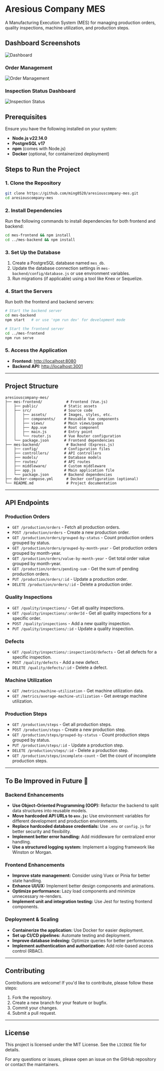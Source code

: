 # Aresious Company MES

A Manufacturing Execution System (MES) for managing production orders, quality inspections, machine utilization, and production steps.

## Dashboard Screenshots
![Dashboard](./Dashboard.png)

### Order Management
![Order Management](./OrderManagement.png)

### Inspection Status Dashboard
![Inspection Status](./InspectionStatus.png)

## Prerequisites

Ensure you have the following installed on your system:
- **Node.js v22.14.0**
- **PostgreSQL v17**
- **npm** (comes with Node.js)
- **Docker** (optional, for containerized deployment)


## Steps to Run the Project

### 1. Clone the Repository

```bash
git clone https://github.com/ming0520/aresiouscompany-mes.git
cd aresiouscompany-mes
```

### 2. Install Dependencies

Run the following commands to install dependencies for both frontend and backend:

```bash
cd mes-frontend && npm install
cd ../mes-backend && npm install
```

### 3. Set Up the Database

1. Create a PostgreSQL database named `mes_db`.
2. Update the database connection settings in `mes-backend/config/database.js` or use environment variables.
3. Run migrations (if applicable) using a tool like Knex or Sequelize.

### 4. Start the Servers

Run both the frontend and backend servers:

```bash
# Start the backend server
cd mes-backend
npm start   # or use 'npm run dev' for development mode

# Start the frontend server
cd ../mes-frontend
npm run serve
```

### 5. Access the Application

- **Frontend:** [http://localhost:8080](http://localhost:8080)
- **Backend API:** [http://localhost:3001](http://localhost:3001)

---

## Project Structure

```
aresiouscompany-mes/
├── mes-frontend/           # Frontend (Vue.js)
│   ├── public/            # Static assets
│   ├── src/               # Source code
│   │   ├── assets/        # Images, styles, etc.
│   │   ├── components/    # Reusable Vue components
│   │   ├── views/         # Main views/pages
│   │   ├── App.vue        # Root component
│   │   ├── main.js        # Entry point
│   │   └── router.js      # Vue Router configuration
│   └── package.json       # Frontend dependencies
├── mes-backend/            # Backend (Express.js)
│   ├── config/            # Configuration files
│   ├── controllers/       # API controllers
│   ├── models/            # Database models
│   ├── routes/            # API routes
│   ├── middleware/        # Custom middleware
│   ├── app.js             # Main application file
│   └── package.json       # Backend dependencies
├── docker-compose.yml      # Docker configuration (optional)
└── README.md               # Project documentation
```

---

## API Endpoints

### Production Orders

- `GET /production/orders` - Fetch all production orders.
- `POST /production/orders` - Create a new production order.
- `GET /production/orders/grouped-by-status` - Count production orders grouped by status.
- `GET /production/orders/grouped-by-month-year` - Get production orders grouped by month-year.
- `GET /production/orders/value-by-month-year` - Get total order value grouped by month-year.
- `GET /production/orders/pending-sum` - Get the sum of pending production orders.
- `PUT /production/orders/:id` - Update a production order.
- `DELETE /production/orders/:id` - Delete a production order.

### Quality Inspections

- `GET /quality/inspections/` - Get all quality inspections.
- `GET /quality/inspections/:orderId` - Get all quality inspections for a specific order.
- `POST /quality/inspections` - Add a new quality inspection.
- `PUT /quality/inspections/:id` - Update a quality inspection.

### Defects

- `GET /quality/inspections/:inspectionId/defects` - Get all defects for a specific inspection.
- `POST /quality/defects` - Add a new defect.
- `DELETE /quality/defects/:id` - Delete a defect.

### Machine Utilization

- `GET /metrics/machine-utilization` - Get machine utilization data.
- `GET /metrics/average-machine-utilization` - Get average machine utilization.

### Production Steps

- `GET /production/steps` - Get all production steps.
- `POST /production/steps` - Create a new production step.
- `GET /production/steps/grouped-by-status` - Count production steps grouped by status.
- `PUT /production/steps/:id` - Update a production step.
- `DELETE /production/steps/:id` - Delete a production step.
- `GET /production/steps/incomplete-count` - Get the count of incomplete production steps.

---

## To Be Improved in Future 🚀

### Backend Enhancements

- **Use Object-Oriented Programming (OOP):** Refactor the backend to split data structures into reusable models.
- **Move hardcoded API URLs to `env.js`:** Use environment variables for different development and production environments.
- **Replace hardcoded database credentials:** Use `.env` or `config.js` for better security and flexibility.
- **Implement better error handling:** Add middleware for centralized error handling.
- **Use a structured logging system:** Implement a logging framework like Winston or Morgan.

### Frontend Enhancements

- **Improve state management:** Consider using Vuex or Pinia for better state handling.
- **Enhance UI/UX:** Implement better design components and animations.
- **Optimize performance:** Lazy load components and minimize unnecessary re-renders.
- **Implement unit and integration testing:** Use Jest for testing frontend components.

### Deployment & Scaling

- **Containerize the application:** Use Docker for easier deployment.
- **Set up CI/CD pipelines:** Automate testing and deployment.
- **Improve database indexing:** Optimize queries for better performance.
- **Implement authentication and authorization:** Add role-based access control (RBAC).

---

## Contributing

Contributions are welcome! If you'd like to contribute, please follow these steps:

1. Fork the repository.
2. Create a new branch for your feature or bugfix.
3. Commit your changes.
4. Submit a pull request.

---

## License

This project is licensed under the MIT License. See the `LICENSE` file for details.

For any questions or issues, please open an issue on the GitHub repository or contact the maintainers.

